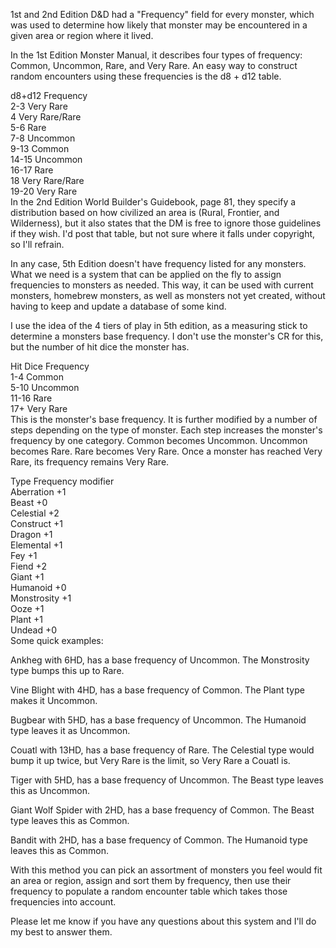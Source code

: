 1st and 2nd Edition D&D had a "Frequency" field for every monster, which was used to determine how likely that monster may be encountered in a given area or region where it lived.
 
In the 1st Edition Monster Manual, it describes four types of frequency: Common, Uncommon, Rare, and Very Rare. An easy way to construct random encounters using these frequencies is the d8 + d12 table.
 
d8+d12 Frequency  
2-3 Very Rare  
4 Very Rare/Rare  
5-6 Rare  
7-8 Uncommon  
9-13 Common  
14-15 Uncommon  
16-17 Rare  
18 Very Rare/Rare  
19-20 Very Rare  
In the 2nd Edition World Builder's Guidebook, page 81, they specify a distribution based on how civilized an area is (Rural, Frontier, and Wilderness), but it also states that the DM is free to ignore those guidelines if they wish. I'd post that table, but not sure where it falls under copyright, so I'll refrain.
 
In any case, 5th Edition doesn't have frequency listed for any monsters. What we need is a system that can be applied on the fly to assign frequencies to monsters as needed. This way, it can be used with current monsters, homebrew monsters, as well as monsters not yet created, without having to keep and update a database of some kind.
 
I use the idea of the 4 tiers of play in 5th edition, as a measuring stick to determine a monsters base frequency. I don't use the monster's CR for this, but the number of hit dice the monster has.
 
Hit Dice Frequency  
1-4 Common  
5-10 Uncommon  
11-16 Rare  
17+ Very Rare  
This is the monster's base frequency. It is further modified by a number of steps depending on the type of monster. Each step increases the monster's frequency by one category. Common becomes Uncommon. Uncommon becomes Rare. Rare becomes Very Rare. Once a monster has reached Very Rare, its frequency remains Very Rare.
 
Type Frequency modifier  
Aberration +1  
Beast +0  
Celestial +2  
Construct +1  
Dragon +1  
Elemental +1  
Fey +1  
Fiend +2  
Giant +1  
Humanoid +0  
Monstrosity +1  
Ooze +1  
Plant +1  
Undead +0  
Some quick examples:
 
Ankheg with 6HD, has a base frequency of Uncommon. The Monstrosity type bumps this up to Rare.
 
Vine Blight with 4HD, has a base frequency of Common. The Plant type makes it Uncommon.
 
Bugbear with 5HD, has a base frequency of Uncommon. The Humanoid type leaves it as Uncommon.
 
Couatl with 13HD, has a base frequency of Rare. The Celestial type would bump it up twice, but Very Rare is the limit, so Very Rare a Couatl is.
 
Tiger with 5HD, has a base frequency of Uncommon. The Beast type leaves this as Uncommon.
 
Giant Wolf Spider with 2HD, has a base frequency of Common. The Beast type leaves this as Common.
 
Bandit with 2HD, has a base frequency of Common. The Humanoid type leaves this as Common.
 
With this method you can pick an assortment of monsters you feel would fit an area or region, assign and sort them by frequency, then use their frequency to populate a random encounter table which takes those frequencies into account.
 
Please let me know if you have any questions about this system and I'll do my best to answer them.